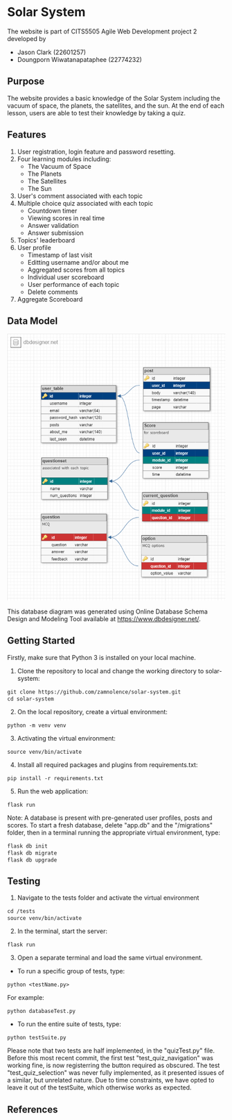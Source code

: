 # Solar System

The website is part of CITS5505 Agile Web Development project 2 developed by
- Jason Clark (22601257)
- Doungporn Wiwatanapataphee (22774232)

## Purpose

The website provides a basic knowledge of the Solar System including the vacuum of space, the planets, the satellites, and the sun. At the end of each lesson, users are able to test their knowledge by taking a quiz.

## Features

1. User registration, login feature and password resetting.
2. Four learning modules including:
    - The Vacuum of Space
    - The Planets
    - The Satellites
    - The Sun
3. User's comment associated with each topic
4. Multiple choice quiz associated with each topic
    - Countdown timer
    - Viewing scores in real time
    - Answer validation
    - Answer submission
5. Topics' leaderboard
6. User profile
    - Timestamp of last visit
    - Editting username and/or about me
    - Aggregated scores from all topics
    - Individual user scoreboard
    - User performance of each topic
    - Delete comments
7. Aggregate Scoreboard

## Data Model

![screenshot](db_schema.png)


This database diagram was generated using Online Database Schema Design and Modeling Tool available at https://www.dbdesigner.net/.

## Getting Started

Firstly, make sure that Python 3 is installed on your local machine.

1. Clone the repository to local and change the working directory to solar-system:
```
git clone https://github.com/zamnolence/solar-system.git
cd solar-system
```

2. On the local repository, create a virtual environment:
```
python -m venv venv
```

3. Activating the virtual environment:
```
source venv/bin/activate
```

4. Install all required packages and plugins from requirements.txt:
```
pip install -r requirements.txt
```

5. Run the web application:
```
flask run
```

Note: A database is present with pre-generated user profiles, posts and scores. To 
start a fresh database, delete "app.db" and the "/migrations" folder, then in a terminal
running the appropriate virtual environment, type:

```
flask db init
flask db migrate
flask db upgrade
```


## Testing

1. Navigate to the tests folder and activate the virtual environment
```
cd /tests
source venv/bin/activate
```
2. In the terminal, start the server:
```
flask run
```
3. Open a separate terminal and load the same virtual environment.
- To run a specific group of tests, type:
```
python <testName.py>
```
For example:
```
python databaseTest.py
```
- To run the entire suite of tests, type:
```
python testSuite.py
```

Please note that two tests are half implemented, in the "quizTest.py" file.
Before this most recent commit, the first test "test_quiz_navigation" was
working fine, is now registerring the button required as obscured.
The test "test_quiz_selection" was never fully implemented, as it presented 
issues of a similar, but unrelated nature.
Due to time constraints, we have opted to leave it out of the testSuite, which 
otherwise works as expected.

## References